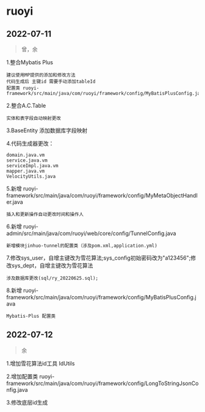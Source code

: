 # ruoyi
## 2022-07-11
>曾，余

1.整合Mybatis Plus

    建议使用MP提供的添加和修改方法
    代码生成后 主键id 需要手动添加tableId
    配置类 ruoyi-framework/src/main/java/com/ruoyi/framework/config/MyBatisPlusConfig.java

2.整合A.C.Table

    实体和表字段自动映射更改

3.BaseEntity 添加数据库字段映射

4.代码生成器更改：

    domain.java.vm
    service.java.vm
    serviceImpl.java.vm
    mapper.java.vm
    VelocityUtils.java

5.新增 ruoyi-framework/src/main/java/com/ruoyi/framework/config/MyMetaObjectHandler.java

    插入和更新操作自动更改时间和操作人

6.新增 ruoyi-admin/src/main/java/com/ruoyi/web/core/config/TunnelConfig.java

    新增模块jinhuo-tunnel的配置类（涉及pom.xml,application.yml)

7.修改sys_user，自增主键改为雪花算法;sys_config初始密码改为"a123456";修改sys_dept，自增主键改为雪花算法

    涉及数据库更改(sql/ry_20220625.sql);

8.新增 ruoyi-framework/src/main/java/com/ruoyi/framework/config/MyBatisPlusConfig.java

    Mybatis-Plus 配置类

## 2022-07-12
>余

1.增加雪花算法id工具  IdUtils

2.增加配置类 ruoyi-framework/src/main/java/com/ruoyi/framework/config/LongToStringJsonConfig.java

3.修改底层id生成







